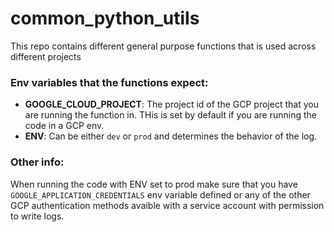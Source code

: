# common_python_utils
This repo contains different general purpose functions that is used across different projects


### Env variables that the functions expect: 

- **GOOGLE_CLOUD_PROJECT**: The project id of the GCP project that you are running the function in. THis is set by default if you are running the code in a GCP env. 
- **ENV**: Can be either `dev` or `prod` and determines the behavior of the log.


### Other info: 

When running the code with ENV set to prod make sure that you have `GOOGLE_APPLICATION_CREDENTIALS` env variable defined or any of the other GCP authentication methods avaible with a service account with permission to write logs. 
